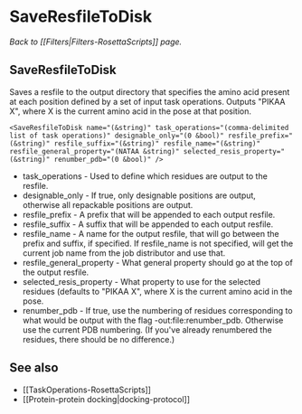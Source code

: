 # SaveResfileToDisk
*Back to [[Filters|Filters-RosettaScripts]] page.*
## SaveResfileToDisk

Saves a resfile to the output directory that specifies the amino acid present at each position defined by a set of input task operations. Outputs "PIKAA X", where X is the current amino acid in the pose at that position.

```
<SaveResfileToDisk name="(&string)" task_operations="(comma-delimited list of task operations)" designable_only="(0 &bool)" resfile_prefix="(&string)" resfile_suffix="(&string)" resfile_name="(&string)" resfile_general_property="(NATAA &string)" selected_resis_property="(&string)" renumber_pdb="(0 &bool)" />
```

-   task\_operations - Used to define which residues are output to the resfile.
-   designable\_only - If true, only designable positions are output, otherwise all repackable positions are output.
-   resfile\_prefix - A prefix that will be appended to each output resfile.
-   resfile\_suffix - A suffix that will be appended to each output resfile.
-   resfile\_name - A name for the output resfile, that will go between the prefix and suffix, if specified. If resfile\_name is not specified, will get the current job name from the job distributor and use that.
-   resfile\_general\_property - What general property should go at the top of the output resfile.
-   selected\_resis\_property - What property to use for the selected residues (defaults to "PIKAA X", where X is the current amino acid in the pose.
-   renumber\_pdb - If true, use the numbering of residues corresponding to what would be output with the flag -out:file:renumber\_pdb. Otherwise use the current PDB numbering. (If you've already renumbered the residues, there should be no difference.)

## See also

* [[TaskOperations-RosettaScripts]]
* [[Protein-protein docking|docking-protocol]]
